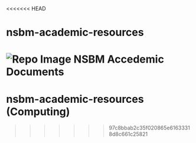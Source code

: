 <<<<<<< HEAD
# nsbm-academic-resources

![Repo Image NSBM Accedemic Documents](#)
=======
# nsbm-academic-resources (Computing)
>>>>>>> 97c8bbab2c35f020865e61633318d8c661c25821
